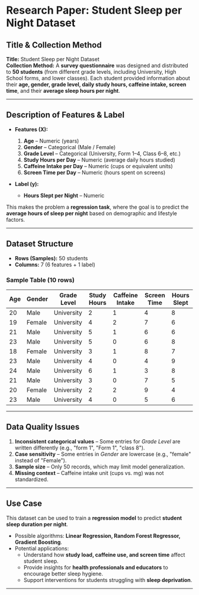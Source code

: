 # Research Paper: Student Sleep per Night Dataset  

## Title & Collection Method  

**Title:** Student Sleep per Night Dataset  
**Collection Method:** A **survey questionnaire** was designed and distributed to **50 students** (from different grade levels, including University, High School forms, and lower classes). Each student provided information about their **age, gender, grade level, daily study hours, caffeine intake, screen time**, and their **average sleep hours per night**.  

---

## Description of Features & Label  

* **Features (X):**  

  1. **Age** – Numeric (years)  
  2. **Gender** – Categorical (Male / Female)  
  3. **Grade Level** – Categorical (University, Form 1–4, Class 6–8, etc.)  
  4. **Study Hours per Day** – Numeric (average daily hours studied)  
  5. **Caffeine Intake per Day** – Numeric (cups or equivalent units)  
  6. **Screen Time per Day** – Numeric (hours spent on screens)  

* **Label (y):**  

  * **Hours Slept per Night** – Numeric  

This makes the problem a **regression task**, where the goal is to predict the **average hours of sleep per night** based on demographic and lifestyle factors.  

---

## Dataset Structure  

* **Rows (Samples):** 50 students  
* **Columns:** 7 (6 features + 1 label)  

### Sample Table (10 rows)  

| Age | Gender | Grade Level | Study Hours | Caffeine Intake | Screen Time | Hours Slept |
|-----|--------|-------------|-------------|-----------------|-------------|-------------|
| 20  | Male   | University  | 2           | 1               | 4           | 8           |
| 19  | Female | University  | 4           | 2               | 7           | 6           |
| 21  | Male   | University  | 5           | 1               | 6           | 6           |
| 23  | Male   | University  | 5           | 0               | 6           | 8           |
| 18  | Female | University  | 3           | 1               | 8           | 7           |
| 23  | Male   | University  | 4           | 0               | 4           | 9           |
| 24  | Male   | University  | 6           | 1               | 3           | 8           |
| 21  | Male   | University  | 3           | 0               | 7           | 5           |
| 20  | Female | University  | 2           | 2               | 9           | 4           |
| 23  | Male   | University  | 4           | 0               | 5           | 6           |  

---

## Data Quality Issues  

1. **Inconsistent categorical values** – Some entries for *Grade Level* are written differently (e.g., "form 1", "Form 1", "class 8").  
2. **Case sensitivity** – Some entries in *Gender* are lowercase (e.g., "female" instead of "Female").  
3. **Sample size** – Only 50 records, which may limit model generalization.  
4. **Missing context** – Caffeine intake unit (cups vs. mg) was not standardized.  

---

## Use Case  

This dataset can be used to train a **regression model** to predict **student sleep duration per night**.  

* Possible algorithms: **Linear Regression, Random Forest Regressor, Gradient Boosting**.  
* Potential applications:  
  - Understand how **study load, caffeine use, and screen time** affect student sleep.  
  - Provide insights for **health professionals and educators** to encourage better sleep hygiene.  
  - Support interventions for students struggling with **sleep deprivation**.  
---